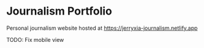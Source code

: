 # Journalism Portfolio

Personal journalism website hosted at https://jerryxia-journalism.netlify.app

TODO: Fix mobile view
